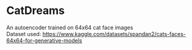 # CatDreams
An autoencoder trained on 64x64 cat face images   
Dataset used:
https://www.kaggle.com/datasets/spandan2/cats-faces-64x64-for-generative-models
